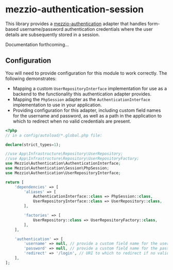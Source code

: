 # mezzio-authentication-session

This library provides a [mezzio-authentication](https://github.com/mezzio/mezzio-authentication/)
adapter that handles form-based username/password authentication credentials
where the user details are subsequently stored in a session.

Documentation forthcoming...

## Configuration

You will need to provide configuration for this module to work correctly. The
following demonstrates:

- Mapping a custom `UserRepositoryInterface` implementation for use as a backend
  to the functionality this authentication adapter provides.
- Mapping the `PhpSession` adapter as the `AuthenticationInterface`
  implementation to use in your application.
- Providing configuration for this adapter, including custom field names for the
  username and password, as well as a path in the application to which to redirect
  when no valid credentials are present.

```php
<?php
// in a config/autoload/*.global.php file:

declare(strict_types=1);

//use App\Infrastructure\Repository\UserRepository;
//use App\Infrastructure\Repository\UserRepositoryFactory;
use Mezzio\Authentication\AuthenticationInterface;
use Mezzio\Authentication\Session\PhpSession;
use Mezzio\Authentication\UserRepositoryInterface;

return [
    'dependencies' => [
        'aliases' => [
            AuthenticationInterface::class => PhpSession::class,
            UserRepositoryInterface::class => UserRepository::class,
        ],

        'factories' => [
            UserRepository::class => UserRepositoryFactory::class,
        ],
    ],

    'authentication' => [
        'username' => null, // provide a custom field name for the username
        'password' => null, // provide a custom field name for the password
        'redirect' => '/login', // URI to which to redirect if no valid credentials present
    ],
];
```
